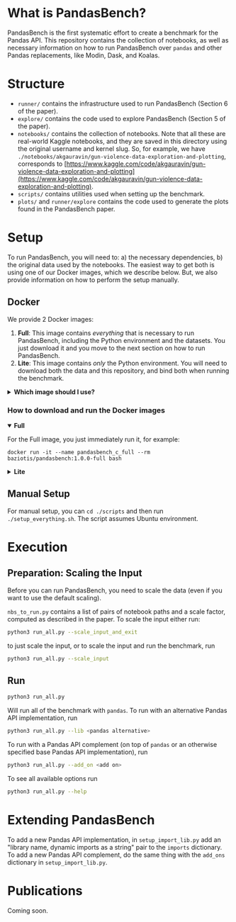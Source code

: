 # What is PandasBench?

PandasBench is the first systematic effort to create a benchmark for the Pandas
API. This repository contains the collection of notebooks, as well as necessary
information on how to run PandasBench over `pandas` and other Pandas
replacements, like Modin, Dask, and Koalas.

# Structure

- `runner/` contains the infrastructure used to run PandasBench (Section 6 of the paper).
- `explore/` contains the code used to explore PandasBench (Section 5 of the paper).
- `notebooks/` contains the collection of notebooks. Note that all these are
real-world Kaggle notebooks, and they are saved in this directory using the
original username and kernel slug. So, for example, we have
`./notebooks/akgauravin/gun-violence-data-exploration-and-plotting`, corresponds
to
[https://www.kaggle.com/code/akgauravin/gun-violence-data-exploration-and-plotting](https://www.kaggle.com/code/akgauravin/gun-violence-data-exploration-and-plotting).
- `scripts/` contains utilities used when setting up the benchmark.
- `plots/` and `runner/explore` contains the code used to generate the plots found in the PandasBench paper.

# Setup

To run PandasBench, you will need to: a) the necessary dependencies, b) the
original data used by the notebooks. The easiest way to get both is using one of
our Docker images, which we describe below. But, we also provide information on
how to perform the setup manually.

## Docker

We provide 2 Docker images:

1) **Full**: This image contains _everything_ that is necessary to run
   PandasBench, including the Python environment and the datasets. You just
   download it and you move to the next section on how to run PandasBench.
2) **Lite**: This image contains _only_ the Python environment. You will need to
   download both the data and this repository, and bind both when running the
   benchmark.

<details>
<summary><b>Which image should I use?</b></summary>

Basically the trade-off in different images is how up-to-date are vs how easy
they are to use and how large they are. For example, since **Full** contains
everything, this means that we may contain a slightly outdated version of the
code (or the data). Because we generally try to keep this repository, the data,
and the images in sync, we recommend that you download **Full** because it
offers the easiest experience. But if you want to be sure you are using the
latest version of everything, you can check the latest update dates in the
images and compare it with the latest commit in this repository. Also, **Full**
is much larger than **Lite**, in case this is an issue.

</details>


### How to download and run the Docker images

<details open>
<summary><b>Full</b></summary>

For the Full image, you just immediately run it, for example:

```
docker run -it --name pandasbench_c_full --rm baziotis/pandasbench:1.0.0-full bash
```

</details>


<details>
<summary><b>Lite</b></summary>

**Lite**: In this setup you'll need to download and bind both the code and the
data. First, clone the repository:

```
git clone https://github.com/ADAPT-uiuc/PandasBench/
```

Then, download the data _into_ the `PandasBench` directory (you can alternatively use [this Google Drive
link](https://drive.google.com/file/d/1WUX-gUycsXVngCaaoDecLdjAv7hjSoeR/view?usp=sharing) to download the data):
```
wget https://uofi.box.com/shared/static/tipejtwr4khhyzl207uhcwjh2i7k9u8l -O PandasBench_data.zip
# This should create a directory named PandasBench_data
unzip PandasBench_data.zip
```

`PandasBench` should now look like this:
```
├── data
├── Dockerfile.full
├── Dockerfile.lite
├── LICENSE
├── notebooks
├── plots
├── README.md
├── runner
└── scripts
```

Now, you'll need to copy the datasets to the directories of the notebook that
uses them. We provide a script for that, so you can just:

```
cd ./scripts
./docker_data_setup.sh
```

You can now delete the `data/` directory.

Finally, you can run the image and bind the PandasBench directory:
```
docker run -it -v ./:/home/ubuntu/PandasBench --name pandasbench_c_lite --rm baziotis/pandasbench:1.0.0-lite bash
```

</details>

## Manual Setup

For manual setup, you can `cd ./scripts` and then run `./setup_everything.sh`. The script assumes Ubuntu environment.

# Execution

## Preparation: Scaling the Input

Before you can run PandasBench, you need to scale the data (even if you want to use the default scaling).

`nbs_to_run.py` contains a list of pairs of notebook paths and a scale factor, computed as described in the paper. To scale the input either run:

```bash
python3 run_all.py --scale_input_and_exit
```

to just scale the input, or to scale the input and run the benchmark, run

```bash
python3 run_all.py --scale_input
```

## Run

```bash
python3 run_all.py
```

Will run all of the benchmark with `pandas`. To run with an alternative Pandas API implementation, run

```bash
python3 run_all.py --lib <pandas alternative>
```

To run with a Pandas API complement (on top of `pandas` or an otherwise specified base Pandas API implementation), run

```bash
python3 run_all.py --add_on <add on>
```

To see all available options run

```bash
python3 run_all.py --help
```

# Extending PandasBench

To add a new Pandas API implementation, in `setup_import_lib.py` add an "library name, dynamic imports as a string" pair to the `imports` dictionary. To add a new Pandas API complement, do the same thing with the `add_ons` dictionary in `setup_import_lib.py`.

# Publications

Coming soon.